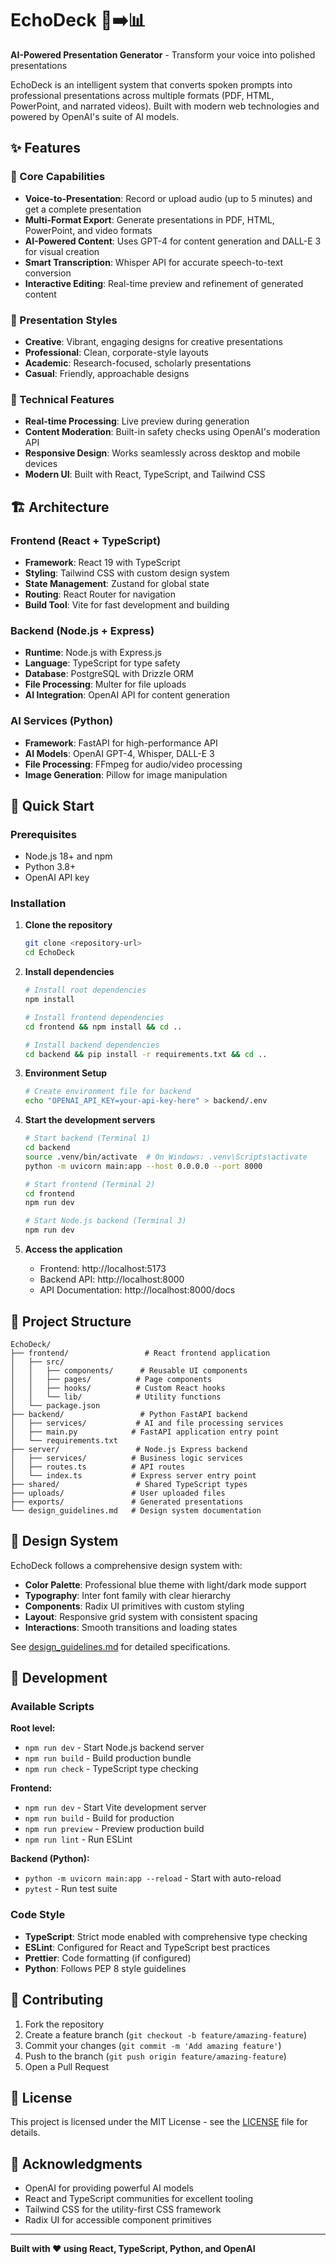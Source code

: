 # EchoDeck 🎤➡️📊

**AI-Powered Presentation Generator** - Transform your voice into polished presentations

EchoDeck is an intelligent system that converts spoken prompts into professional presentations across multiple formats (PDF, HTML, PowerPoint, and narrated videos). Built with modern web technologies and powered by OpenAI's suite of AI models.

## ✨ Features

### 🎯 Core Capabilities
- **Voice-to-Presentation**: Record or upload audio (up to 5 minutes) and get a complete presentation
- **Multi-Format Export**: Generate presentations in PDF, HTML, PowerPoint, and video formats
- **AI-Powered Content**: Uses GPT-4 for content generation and DALL-E 3 for visual creation
- **Smart Transcription**: Whisper API for accurate speech-to-text conversion
- **Interactive Editing**: Real-time preview and refinement of generated content

### 🎨 Presentation Styles
- **Creative**: Vibrant, engaging designs for creative presentations
- **Professional**: Clean, corporate-style layouts
- **Academic**: Research-focused, scholarly presentations
- **Casual**: Friendly, approachable designs

### 🔧 Technical Features
- **Real-time Processing**: Live preview during generation
- **Content Moderation**: Built-in safety checks using OpenAI's moderation API
- **Responsive Design**: Works seamlessly across desktop and mobile devices
- **Modern UI**: Built with React, TypeScript, and Tailwind CSS

## 🏗️ Architecture

### Frontend (React + TypeScript)
- **Framework**: React 19 with TypeScript
- **Styling**: Tailwind CSS with custom design system
- **State Management**: Zustand for global state
- **Routing**: React Router for navigation
- **Build Tool**: Vite for fast development and building

### Backend (Node.js + Express)
- **Runtime**: Node.js with Express.js
- **Language**: TypeScript for type safety
- **Database**: PostgreSQL with Drizzle ORM
- **File Processing**: Multer for file uploads
- **AI Integration**: OpenAI API for content generation

### AI Services (Python)
- **Framework**: FastAPI for high-performance API
- **AI Models**: OpenAI GPT-4, Whisper, DALL-E 3
- **File Processing**: FFmpeg for audio/video processing
- **Image Generation**: Pillow for image manipulation

## 🚀 Quick Start

### Prerequisites
- Node.js 18+ and npm
- Python 3.8+
- OpenAI API key

### Installation

1. **Clone the repository**
   ```bash
   git clone <repository-url>
   cd EchoDeck
   ```

2. **Install dependencies**
   ```bash
   # Install root dependencies
   npm install
   
   # Install frontend dependencies
   cd frontend && npm install && cd ..
   
   # Install backend dependencies
   cd backend && pip install -r requirements.txt && cd ..
   ```

3. **Environment Setup**
   ```bash
   # Create environment file for backend
   echo "OPENAI_API_KEY=your-api-key-here" > backend/.env
   ```

4. **Start the development servers**
   ```bash
   # Start backend (Terminal 1)
   cd backend
   source .venv/bin/activate  # On Windows: .venv\Scripts\activate
   python -m uvicorn main:app --host 0.0.0.0 --port 8000
   
   # Start frontend (Terminal 2)
   cd frontend
   npm run dev
   
   # Start Node.js backend (Terminal 3)
   npm run dev
   ```

5. **Access the application**
   - Frontend: http://localhost:5173
   - Backend API: http://localhost:8000
   - API Documentation: http://localhost:8000/docs

## 📁 Project Structure

```
EchoDeck/
├── frontend/                 # React frontend application
│   ├── src/
│   │   ├── components/      # Reusable UI components
│   │   ├── pages/          # Page components
│   │   ├── hooks/          # Custom React hooks
│   │   └── lib/            # Utility functions
│   └── package.json
├── backend/                 # Python FastAPI backend
│   ├── services/           # AI and file processing services
│   ├── main.py            # FastAPI application entry point
│   └── requirements.txt
├── server/                 # Node.js Express backend
│   ├── services/          # Business logic services
│   ├── routes.ts          # API routes
│   └── index.ts           # Express server entry point
├── shared/                 # Shared TypeScript types
├── uploads/               # User uploaded files
├── exports/               # Generated presentations
└── design_guidelines.md   # Design system documentation
```

## 🎨 Design System

EchoDeck follows a comprehensive design system with:
- **Color Palette**: Professional blue theme with light/dark mode support
- **Typography**: Inter font family with clear hierarchy
- **Components**: Radix UI primitives with custom styling
- **Layout**: Responsive grid system with consistent spacing
- **Interactions**: Smooth transitions and loading states

See [design_guidelines.md](./design_guidelines.md) for detailed specifications.

## 🔧 Development

### Available Scripts

**Root level:**
- `npm run dev` - Start Node.js backend server
- `npm run build` - Build production bundle
- `npm run check` - TypeScript type checking

**Frontend:**
- `npm run dev` - Start Vite development server
- `npm run build` - Build for production
- `npm run preview` - Preview production build
- `npm run lint` - Run ESLint

**Backend (Python):**
- `python -m uvicorn main:app --reload` - Start with auto-reload
- `pytest` - Run test suite

### Code Style
- **TypeScript**: Strict mode enabled with comprehensive type checking
- **ESLint**: Configured for React and TypeScript best practices
- **Prettier**: Code formatting (if configured)
- **Python**: Follows PEP 8 style guidelines

## 🤝 Contributing

1. Fork the repository
2. Create a feature branch (`git checkout -b feature/amazing-feature`)
3. Commit your changes (`git commit -m 'Add amazing feature'`)
4. Push to the branch (`git push origin feature/amazing-feature`)
5. Open a Pull Request

## 📄 License

This project is licensed under the MIT License - see the [LICENSE](LICENSE) file for details.

## 🙏 Acknowledgments

- OpenAI for providing powerful AI models
- React and TypeScript communities for excellent tooling
- Tailwind CSS for the utility-first CSS framework
- Radix UI for accessible component primitives

---

**Built with ❤️ using React, TypeScript, Python, and OpenAI**
